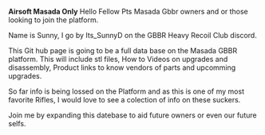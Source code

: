 **Airsoft Masada Only**
Hello Fellow Pts Masada Gbbr owners and or those looking to join the platform.  

Name is Sunny, I go by Its_SunnyD on the GBBR Heavy Recoil Club discord.

This Git hub page is going to be a full data base on the Masada GBBR platform.
This will include stl files, How to Videos on upgrades and disassembly, Product links to know vendors of parts and upcomming upgrades.

So far info is being lossed on the Platform and as this is one of my most favorite Rifles, I would love to see a colection of info on these suckers. 

Join me by expanding this datebase to aid future owners or even our future selfs.
